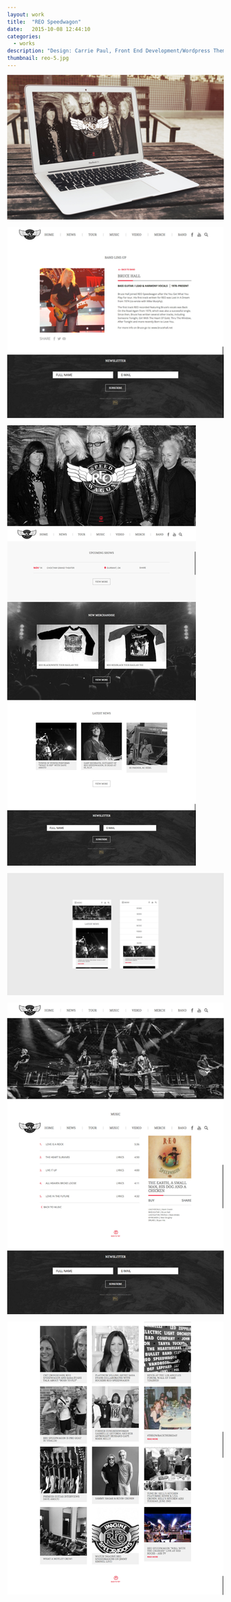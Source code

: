 ```yaml
---
layout: work
title:  "REO Speedwagon"
date:   2015-10-08 12:44:10
categories:
  - works
description: "Design: Carrie Paul, Front End Development/Wordpress Theme: Stephen Herko. New site for REO Speedwagon which was built on a custom responsive Wordpress theme. Tools used to complete this project included scss, bootstrap, and jQuery."
thumbnail: reo-5.jpg
---
```


![](/img/reo-5.jpg)

![](/img/reo-1.jpg)

![](/img/reo-2.jpg)

![](/img/reo-6.jpg)

![](/img/reo-3.jpg)

![](/img/reo-4.jpg)
